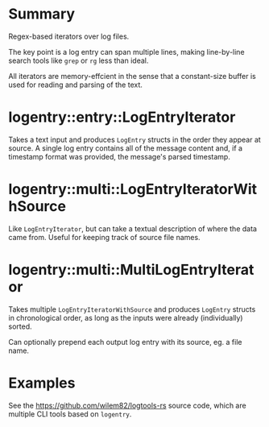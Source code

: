 # Summary

Regex-based iterators over log files.

The key point is a log entry can span multiple lines, making line-by-line search tools like `grep` or `rg` less than ideal.

All iterators are memory-effcient in the sense that a constant-size buffer is used for reading and parsing of the text.

# logentry::entry::LogEntryIterator

Takes a text input and produces `LogEntry` structs in the order they appear at source. A single log entry contains all of the message content and, if a timestamp format was provided, the message's parsed timestamp.

# logentry::multi::LogEntryIteratorWithSource

Like `LogEntryIterator`, but can take a textual description of where the data came from. Useful for keeping track of source file names.

# logentry::multi::MultiLogEntryIterator

Takes multiple `LogEntryIteratorWithSource` and produces `LogEntry` structs in chronological order, as long as the inputs were already (individually) sorted.

Can optionally prepend each output log entry with its source, eg. a file name.

# Examples

See the https://github.com/wilem82/logtools-rs source code, which are multiple CLI tools based on `logentry`.
